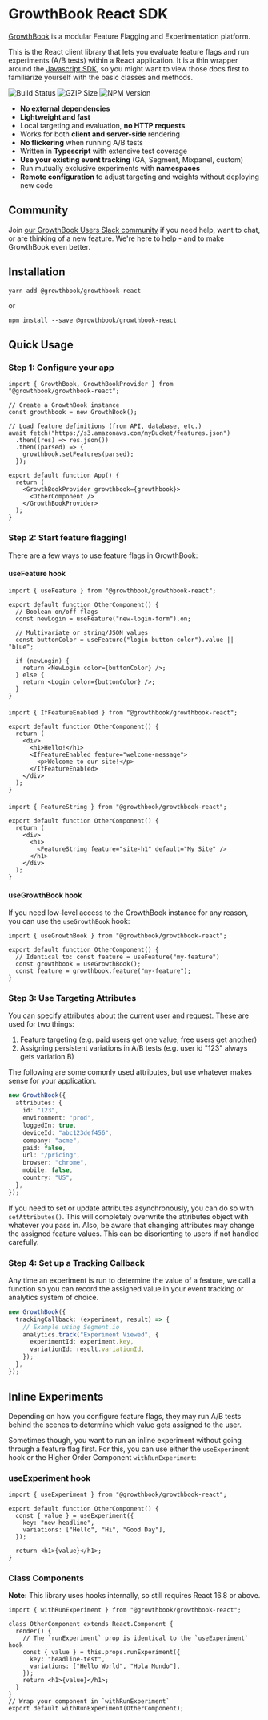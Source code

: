 # GrowthBook React SDK

[GrowthBook](https://www.growthbook.io) is a modular Feature Flagging and Experimentation platform.

This is the React client library that lets you evaluate feature flags and run experiments (A/B tests) within a React application. It is a thin wrapper around the [Javascript SDK](https://docs.growthbook.io/lib/js), so you might want to view those docs first to familiarize yourself with the basic classes and methods.

![Build Status](https://github.com/growthbook/growthbook/workflows/CI/badge.svg) ![GZIP Size](https://img.shields.io/badge/gzip%20size-3.68KB-informational) ![NPM Version](https://img.shields.io/npm/v/@growthbook/growthbook-react)

- **No external dependencies**
- **Lightweight and fast**
- Local targeting and evaluation, **no HTTP requests**
- Works for both **client and server-side** rendering
- **No flickering** when running A/B tests
- Written in **Typescript** with extensive test coverage
- **Use your existing event tracking** (GA, Segment, Mixpanel, custom)
- Run mutually exclusive experiments with **namespaces**
- **Remote configuration** to adjust targeting and weights without deploying new code

## Community

Join [our GrowthBook Users Slack community](https://join.slack.com/t/growthbookusers/shared_invite/zt-oiq9s1qd-dHHvw4xjpnoRV1QQrq6vUg) if you need help, want to chat, or are thinking of a new feature. We're here to help - and to make GrowthBook even better.

## Installation

```
yarn add @growthbook/growthbook-react
```

or

```
npm install --save @growthbook/growthbook-react
```

## Quick Usage

### Step 1: Configure your app

```tsx
import { GrowthBook, GrowthBookProvider } from "@growthbook/growthbook-react";

// Create a GrowthBook instance
const growthbook = new GrowthBook();

// Load feature definitions (from API, database, etc.)
await fetch("https://s3.amazonaws.com/myBucket/features.json")
  .then((res) => res.json())
  .then((parsed) => {
    growthbook.setFeatures(parsed);
  });

export default function App() {
  return (
    <GrowthBookProvider growthbook={growthbook}>
      <OtherComponent />
    </GrowthBookProvider>
  );
}
```

### Step 2: Start feature flagging!

There are a few ways to use feature flags in GrowthBook:

#### useFeature hook

```tsx
import { useFeature } from "@growthbook/growthbook-react";

export default function OtherComponent() {
  // Boolean on/off flags
  const newLogin = useFeature("new-login-form").on;

  // Multivariate or string/JSON values
  const buttonColor = useFeature("login-button-color").value || "blue";

  if (newLogin) {
    return <NewLogin color={buttonColor} />;
  } else {
    return <Login color={buttonColor} />;
  }
}
```

#### <IfFeatureEnabled>

```tsx
import { IfFeatureEnabled } from "@growthbook/growthbook-react";

export default function OtherComponent() {
  return (
    <div>
      <h1>Hello!</h1>
      <IfFeatureEnabled feature="welcome-message">
        <p>Welcome to our site!</p>
      </IfFeatureEnabled>
    </div>
  );
}
```

#### <FeatureString>

```tsx
import { FeatureString } from "@growthbook/growthbook-react";

export default function OtherComponent() {
  return (
    <div>
      <h1>
        <FeatureString feature="site-h1" default="My Site" />
      </h1>
    </div>
  );
}
```

#### useGrowthBook hook

If you need low-level access to the GrowthBook instance for any reason, you can use the `useGrowthBook` hook:

```tsx
import { useGrowthBook } from "@growthbook/growthbook-react";

export default function OtherComponent() {
  // Identical to: const feature = useFeature("my-feature")
  const growthbook = useGrowthBook();
  const feature = growthbook.feature("my-feature");
}
```

### Step 3: Use Targeting Attributes

You can specify attributes about the current user and request. These are used for two things:

1.  Feature targeting (e.g. paid users get one value, free users get another)
2.  Assigning persistent variations in A/B tests (e.g. user id "123" always gets variation B)

The following are some comonly used attributes, but use whatever makes sense for your application.

```ts
new GrowthBook({
  attributes: {
    id: "123",
    environment: "prod",
    loggedIn: true,
    deviceId: "abc123def456",
    company: "acme",
    paid: false,
    url: "/pricing",
    browser: "chrome",
    mobile: false,
    country: "US",
  },
});
```

If you need to set or update attributes asynchronously, you can do so with `setAttributes()`. This will completely overwrite the attributes object with whatever you pass in. Also, be aware that changing attributes may change the assigned feature values. This can be disorienting to users if not handled carefully.

### Step 4: Set up a Tracking Callback

Any time an experiment is run to determine the value of a feature, we call a function so you can record the assigned value in your event tracking or analytics system of choice.

```ts
new GrowthBook({
  trackingCallback: (experiment, result) => {
    // Example using Segment.io
    analytics.track("Experiment Viewed", {
      experimentId: experiment.key,
      variationId: result.variationId,
    });
  },
});
```

## Inline Experiments

Depending on how you configure feature flags, they may run A/B tests behind the scenes to determine which value gets assigned to the user.

Sometimes though, you want to run an inline experiment without going through a feature flag first. For this, you can use either the `useExperiment` hook or the Higher Order Component `withRunExperiment`:

### useExperiment hook

```tsx
import { useExperiment } from "@growthbook/growthbook-react";

export default function OtherComponent() {
  const { value } = useExperiment({
    key: "new-headline",
    variations: ["Hello", "Hi", "Good Day"],
  });

  return <h1>{value}</h1>;
}
```

### Class Components

**Note:** This library uses hooks internally, so still requires React 16.8 or above.

```tsx
import { withRunExperiment } from "@growthbook/growthbook-react";

class OtherComponent extends React.Component {
  render() {
    // The `runExperiment` prop is identical to the `useExperiment` hook
    const { value } = this.props.runExperiment({
      key: "headline-test",
      variations: ["Hello World", "Hola Mundo"],
    });
    return <h1>{value}</h1>;
  }
}
// Wrap your component in `withRunExperiment`
export default withRunExperiment(OtherComponent);
```
